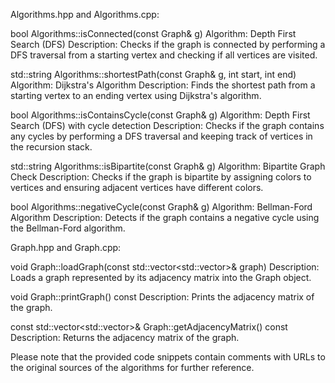 Algorithms.hpp and Algorithms.cpp:


bool Algorithms::isConnected(const Graph& g)
Algorithm: Depth First Search (DFS)
Description: Checks if the graph is connected by performing a DFS traversal from a starting vertex and checking if all vertices are visited.

std::string Algorithms::shortestPath(const Graph& g, int start, int end)
Algorithm: Dijkstra's Algorithm
Description: Finds the shortest path from a starting vertex to an ending vertex using Dijkstra's algorithm.

bool Algorithms::isContainsCycle(const Graph& g)
Algorithm: Depth First Search (DFS) with cycle detection
Description: Checks if the graph contains any cycles by performing a DFS traversal and keeping track of vertices in the recursion stack.

std::string Algorithms::isBipartite(const Graph& g)
Algorithm: Bipartite Graph Check
Description: Checks if the graph is bipartite by assigning colors to vertices and ensuring adjacent vertices have different colors.

bool Algorithms::negativeCycle(const Graph& g)
Algorithm: Bellman-Ford Algorithm
Description: Detects if the graph contains a negative cycle using the Bellman-Ford algorithm.


Graph.hpp and Graph.cpp:


void Graph::loadGraph(const std::vector<std::vector<int>>& graph)
Description: Loads a graph represented by its adjacency matrix into the Graph object.

void Graph::printGraph() const
Description: Prints the adjacency matrix of the graph.

const std::vector<std::vector<int>>& Graph::getAdjacencyMatrix() const
Description: Returns the adjacency matrix of the graph.

Please note that the provided code snippets contain comments with URLs to the original sources of the algorithms for further reference.